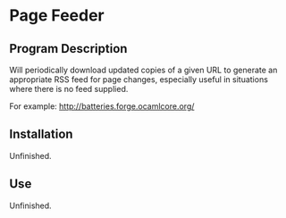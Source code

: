 Page Feeder
===========

Program Description
-------------------

Will periodically download updated copies of a given URL to generate an
appropriate RSS feed for page changes, especially useful in situations where
there is no feed supplied.

For example: <http://batteries.forge.ocamlcore.org/>


Installation
------------

Unfinished.


Use
---

Unfinished.
